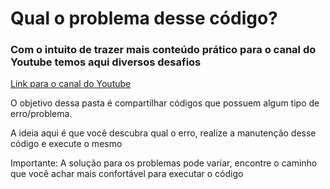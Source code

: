 
# Qual o problema desse código?

### Com o intuito de trazer mais conteúdo prático para o canal do Youtube temos aqui diversos desafios

[Link para o canal do Youtube](https://www.youtube.com/@lucassilluzio)

<p>O objetivo dessa pasta é compartilhar códigos que possuem algum tipo de erro/problema.</p>
<p> A ideia aqui é que você descubra qual o erro, realize a manutenção desse código e execute o mesmo</p>

<p>Importante: A solução para os problemas pode variar, encontre o caminho que você achar mais confortável para executar o código</p>
